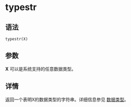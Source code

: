 # typestr

## 语法

`typestr(X)`

## 参数

**X** 可以是系统支持的任意数据类型。

## 详情

返回一个表明X的数据类型的字符串。详细信息参见 [数据类型](../../progr/data_types.html)。

